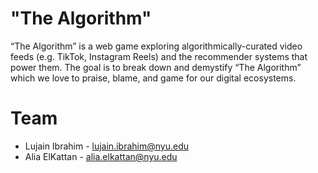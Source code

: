 # "The Algorithm"

“The Algorithm” is a web game exploring algorithmically-curated video feeds (e.g. TikTok, Instagram Reels) and the recommender systems that power them. The goal is to break down and demystify “The Algorithm” which we love to praise, blame, and game for our digital ecosystems.


# Team

* Lujain Ibrahim - lujain.ibrahim@nyu.edu
* Alia ElKattan - alia.elkattan@nyu.edu
